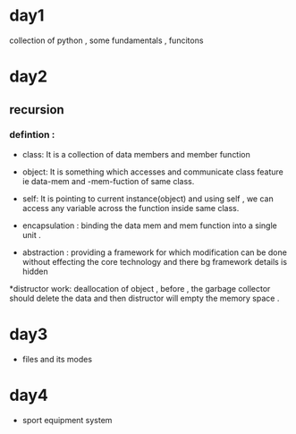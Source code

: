 # day1

collection of python , some fundamentals , funcitons

# day2

## recursion

### defintion :

- class: It is a collection of data members and member function

* object: It is something which accesses and communicate class feature ie data-mem and -mem-fuction of same class.

- self: It is pointing to current instance(object) and using self , we can access any variable across the function inside same class.

* encapsulation : binding the data mem and mem function into a single unit .

* abstraction : providing a framework for which modification can be done without effecting the core technology and there bg framework details is hidden

\*distructor work: deallocation of object , before , the garbage collector should delete the data and then distructor will empty the memory space .

# day3

- files and its modes

# day4

- sport equipment system
